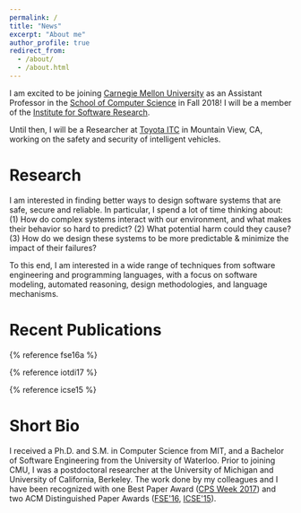 ```yaml
---
permalink: /
title: "News"
excerpt: "About me"
author_profile: true
redirect_from: 
  - /about/
  - /about.html
---
```


I am excited to be joining [Carnegie Mellon University](https://www.cmu.edu/) as an Assistant Professor in the [School of Computer Science](http://www.cs.cmu.edu/) in Fall 2018! I will be a member of the [Institute for Software Research](http://www.isri.cmu.edu/).

Until then, I will be a Researcher at [Toyota ITC](http://www.us.toyota-itc.com/) in Mountain View, CA, working on the safety and security of intelligent vehicles.

Research
======

I am interested in finding better ways to design software systems that are safe, secure and reliable. In particular, I spend a lot of time thinking about: (1) How do complex systems interact with our environment, and what makes their behavior so hard to predict? (2) What potential harm could they cause? (3) How do we design these systems to be more predictable & minimize the impact of their failures?

To this end, I am interested in a wide range of techniques from software engineering and programming languages, with a focus on software modeling, automated reasoning, design methodologies, and language mechanisms.

Recent Publications
======

{% reference fse16a %}

{% reference iotdi17 %}

{% reference icse15 %}

Short Bio
======

I received a Ph.D. and S.M. in Computer Science from MIT, and a Bachelor of Software Engineering from the University of Waterloo. Prior to joining CMU, I was a postdoctoral researcher at the University of Michigan and University of California, Berkeley. The work done by my colleagues and I have been recognized with one Best Paper Award ([CPS Week 2017](https://cpsweek2017.ece.cmu.edu/)) and two ACM Distinguished Paper Awards ([FSE'16](http://www.cs.ucdavis.edu/fse2016/), [ICSE'15](http://2015.icse-conferences.org/)).
